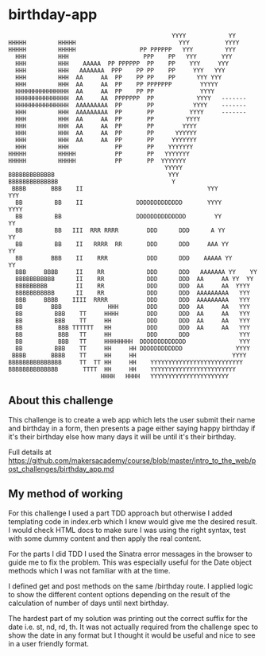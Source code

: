 # birthday-app
```
                                              YYYY            YY
HHHHH         HHHHH                             YYY          YYYY
HHHHH         HHHHH                  PP PPPPPP   YYY         YYY
  HHH         HHH                     PPP    PP   YYY       YYY
  HHH         HHH    AAAAA  PP PPPPPP  PP    PP    YYY     YYY
  HHH         HHH   AAAAAAA  PPP    PP PP    PP     YYY   YYY
  HHH         HHH  AA     AA  PP    PP PP    PP      YYY YYY
  HHH         HHH  AA     AA  PP    PP PPPPPPP        YYYYY
  HHHHHHHHHHHHHHH  AA     AA  PP    PP PP             YYYY
  HHHHHHHHHHHHHHH  AA     AA  PPPPPPP  PP            YYYY   -------
  HHHHHHHHHHHHHHH  AAAAAAAAA  PP       PP           YYYY    -------
  HHH         HHH  AAAAAAAAA  PP       PP          YYYY     -------
  HHH         HHH  AA     AA  PP       PP         YYYY
  HHH         HHH  AA     AA  PP       PP        YYYY
  HHH         HHH  AA     AA  PP       PP      YYYYYY
  HHH         HHH  AA     AA  PP       PP     YYYYYYY
  HHH         HHH             PP       PP    YYYYYYY
HHHHH         HHHHH           PP       PP   YYYYYYY
HHHHH         HHHHH           PP       PP  YYYYYYY
                                            YYYYY
BBBBBBBBBBBBB                                YYY
BBBBBBBBBBBBBB                                Y
 BBBB       BBB    II                                   YYY             YYY
  BB         BB    II               DDDDDDDDDDDDD       YYYY           YYYY
  BB         BB                     DDDDDDDDDDDDDD        YY            YY
  BB         BB   III  RRR RRRR        DDD      DDD      A YY          YY
  BB         BB    II   RRRR  RR       DDD      DDD     AAA YY        YY
  BB        BBB    II    RRR           DDD      DDD    AAAAA YY      YY
  BBB     BBBB     II    RR            DDD      DDD   AAAAAAA YY    YY
  BBBBBBBBBBB      II    RR            DDD      DDD  AA     AA YY  YY
  BBBBBBBBB        II    RR            DDD      DDD  AA     AA  YYYY
  BBBBBBBBBBB      II    RR            DDD      DDD  AAAAAAAAA   YYY
  BBB     BBBB    IIII  RRRR           DDD      DDD  AAAAAAAAA   YYY
  BB        BBB             HHH        DDD      DDD  AA     AA   YYY
  BB         BBB    TT     HHHH        DDD      DDD  AA     AA   YYY
  BB         BBB    TT     HH          DDD      DDD  AA     AA   YYY
  BB          BBB TTTTTT   HH          DDD      DDD  AA     AA   YYY
  BB          BBB   TT     HH          DDD      DDD              YYY
  BB          BBB   TT     HHHHHHHH  DDDDDDDDDDDDD               YYY
  BB         BBB    TT     HH     HH DDDDDDDDDDDD               YYYY
 BBBB       BBBB    TT     HH     HH                           YYYY
BBBBBBBBBBBBBBB     TT  TT HH     HH    YYYYYYYYYYYYYYYYYYYYYYYYYY
BBBBBBBBBBBBBB       TTTT  HH     HH    YYYYYYYYYYYYYYYYYYYYYYYY
                          HHHH   HHHH   YYYYYYYYYYYYYYYYYYYYYY
```
About this challenge
--------
This challenge is to create a web app which lets the user submit their name and birthday in a form, then presents a page either saying happy birthday if it's their birthday else how many days it will be until it's their birthday.

Full details at https://github.com/makersacademy/course/blob/master/intro_to_the_web/post_challenges/birthday_app.md

My method of working
--------------
For this challenge I used a part TDD approach but otherwise I added templating code in index.erb which I knew would give me the desired result. I would check HTML docs to make sure I was using the right syntax, test with some dummy content and then apply the real content.

For the parts I did TDD I used the Sinatra error messages in the browser to guide me to fix the problem. This was especially useful for the Date object methods which I was not familiar with at the time.

I defined get and post methods on the same /birthday route. I applied logic to show the different content options depending on the result of the calculation of number of days until next birthday.

The hardest part of my solution was printing out the correct suffix for the date i.e. st, nd, rd, th. It was not actually required from the challenge spec to show the date in any format but I thought it would be useful and nice to see in a user friendly format.  